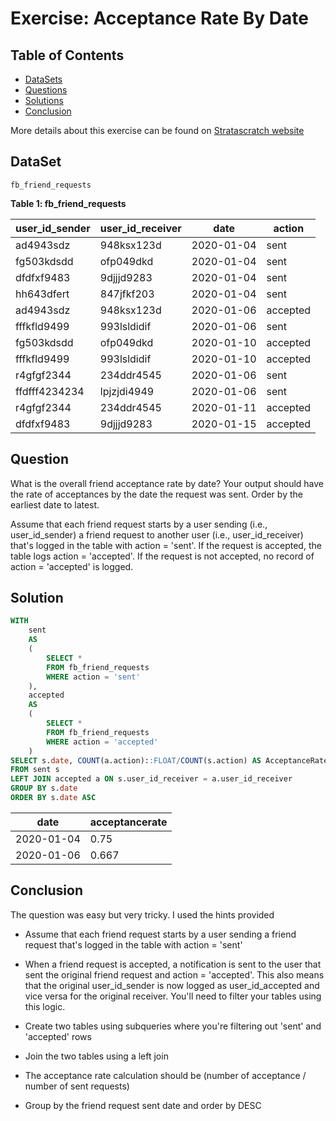 # Exercise: Acceptance Rate By Date

## Table of Contents

- [DataSets](https://github.com/mukaruernest/StratascratchExercises/tree/master/FB%20Acceptance%20Rate#dataset)
- [Questions](https://github.com/mukaruernest/StratascratchExercises/tree/master/FB%20Acceptance%20Rate#question)
- [Solutions](https://github.com/mukaruernest/StratascratchExercises/tree/master/FB%20Acceptance%20Rate#solution)
- [Conclusion](https://github.com/mukaruernest/StratascratchExercises/tree/master/FB%20Acceptance%20Rate#conclusion)

More details about this exercise can be found on [Stratascratch website](https://platform.stratascratch.com/coding-question?id=10285&python=)

## DataSet

`fb_friend_requests`


**Table 1: fb_friend_requests**
<html><body>
<!--StartFragment-->

user_id_sender | user_id_receiver | date | action
-- | -- | -- | --
ad4943sdz | 948ksx123d | 2020-01-04 | sent
fg503kdsdd | ofp049dkd | 2020-01-04 | sent
dfdfxf9483 | 9djjjd9283 | 2020-01-04 | sent
hh643dfert | 847jfkf203 | 2020-01-04 | sent
ad4943sdz | 948ksx123d | 2020-01-06 | accepted
fffkfld9499 | 993lsldidif | 2020-01-06 | sent
fg503kdsdd | ofp049dkd | 2020-01-10 | accepted
fffkfld9499 | 993lsldidif | 2020-01-10 | accepted
r4gfgf2344 | 234ddr4545 | 2020-01-06 | sent
ffdfff4234234 | lpjzjdi4949 | 2020-01-06 | sent
r4gfgf2344 | 234ddr4545 | 2020-01-11 | accepted
dfdfxf9483 | 9djjjd9283 | 2020-01-15 | accepted

<!--EndFragment-->
</body>
</html>

## Question 

What is the overall friend acceptance rate by date? Your output should have the rate of acceptances by the date the request was sent. Order by the earliest date to latest.

Assume that each friend request starts by a user sending (i.e., user_id_sender) a friend request to another user (i.e., user_id_receiver) that's logged in the table with action = 'sent'. If the request is accepted, the table logs action = 'accepted'. If the request is not accepted, no record of action = 'accepted' is logged.

## Solution

``` SQL
WITH
    sent
    AS
    (
        SELECT *
        FROM fb_friend_requests
        WHERE action = 'sent'
    ),
    accepted
    AS
    (
        SELECT *
        FROM fb_friend_requests
        WHERE action = 'accepted'
    )
SELECT s.date, COUNT(a.action)::FLOAT/COUNT(s.action) AS AcceptanceRate
FROM sent s
LEFT JOIN accepted a ON s.user_id_receiver = a.user_id_receiver
GROUP BY s.date
ORDER BY s.date ASC
```

<html><body>
<!--StartFragment-->

date | acceptancerate
-- | --
2020-01-04 | 0.75
2020-01-06 | 0.667

<!--EndFragment-->
</body>
</html>

## Conclusion 

The question was easy but very tricky. I used the hints provided

- Assume that each friend request starts by a user sending a friend request that's logged in the table with action = 'sent'

- When a friend request is accepted, a notification is sent to the user that sent the original friend request and action = 'accepted'. This also means that the original user_id_sender is now logged as user_id_accepted and vice versa for the original receiver. You'll need to filter your tables using this logic.

- Create two tables using subqueries where you're filtering out 'sent' and 'accepted' rows

- Join the two tables using a left join 

- The acceptance rate calculation should be (number of acceptance / number of sent requests)

- Group by the friend request sent date and order by DESC
